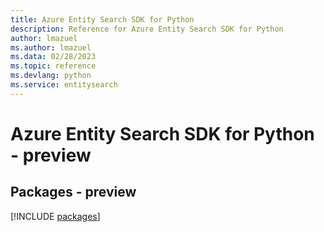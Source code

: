 ```yaml
---
title: Azure Entity Search SDK for Python
description: Reference for Azure Entity Search SDK for Python
author: lmazuel
ms.author: lmazuel
ms.data: 02/28/2023
ms.topic: reference
ms.devlang: python
ms.service: entitysearch
---
```

# Azure Entity Search SDK for Python - preview
## Packages - preview
[!INCLUDE [packages](entity-search-index.md)]